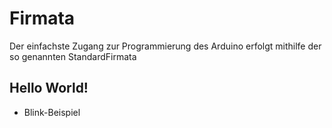 # Firmata

Der einfachste Zugang zur Programmierung des Arduino erfolgt mithilfe der so genannten StandardFirmata

## Hello World!

- Blink-Beispiel